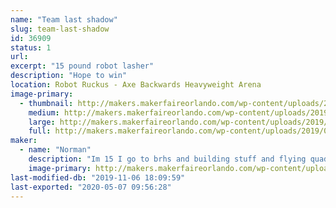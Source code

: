 ```yaml
---
name: "Team last shadow"
slug: team-last-shadow
id: 36909
status: 1
url: 
excerpt: "15 pound robot lasher"
description: "Hope to win"
location: Robot Ruckus - Axe Backwards Heavyweight Arena
image-primary:
  - thumbnail: http://makers.makerfaireorlando.com/wp-content/uploads/2019/09/green-and-black-render-1-1-150x150.jpg
    medium: http://makers.makerfaireorlando.com/wp-content/uploads/2019/09/green-and-black-render-1-1-300x232.jpg
    large: http://makers.makerfaireorlando.com/wp-content/uploads/2019/09/green-and-black-render-1-1-1024x791.jpg
    full: http://makers.makerfaireorlando.com/wp-content/uploads/2019/09/green-and-black-render-1-1.jpg
maker:
  - name: "Norman"
    description: "Im 15 I go to brhs and building stuff and flying quads is my hobby."
    image-primary: http://makers.makerfaireorlando.com/wp-content/uploads/2018/09/logo-1024x1024.png
last-modified-db: "2019-11-06 18:09:59"
last-exported: "2020-05-07 09:56:28"
---
```

